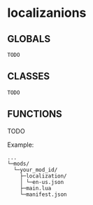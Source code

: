 # localizanions

<!-- toc -->

## GLOBALS

~~~admonish info
TODO
~~~

## CLASSES

~~~admonish info
TODO
~~~

## FUNCTIONS
TODO

Example:
```
...
└─mods/            
  └─your_mod_id/   
    ├─localization/
    │ └─en-us.json
    ├─main.lua     
    └─manifest.json
```